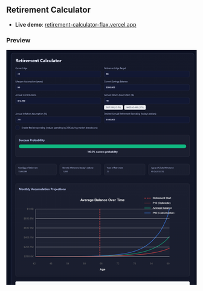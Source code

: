 ## Retirement Calculator

- **Live demo**: [retirement-calculator-flax.vercel.app](https://retirement-calculator-flax.vercel.app/)

### Preview
![Retirement Calculator Preview](public/preview.png)
